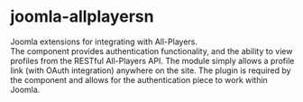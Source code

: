 joomla-allplayersn
================================

Joomla extensions for integrating with All-Players.  
The component provides authentication functionality, and the ability to view profiles from the RESTful All-Players API.
The module simply allows a profile link (with OAuth integration) anywhere on the site.
The plugin is required by the component and allows for the authentication piece to work within Joomla.

